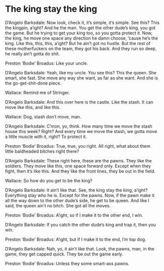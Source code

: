 # The king stay the king

D’Angelo Barksdale: Now look, check it, it’s simple, it’s simple. See this? This the kingpin, a’ight? And he the man. You get the other dude’s king, you got the game. But he trying to get your king too, so you gotta protect it. Now, the king, he move one space any direction he damn choose, ’cause he’s the king. Like this, this, this, a’ight? But he ain’t got no hustle. But the rest of these motherfuckers on the team, they got his back. And they run so deep, he really ain’t gotta do shit.

Preston ‘Bodie’ Broadus: Like your uncle.

D’Angelo Barksdale: Yeah, like my uncle. You see this? This the queen. She smart, she fast. She move any way she want, as far as she want. And she is the go-get-shit-done piece.

Wallace: Remind me of Stringer.

D’Angelo Barksdale: And this over here is the castle. Like the stash. It can move like this, and like this.

Wallace: Dog, stash don’t move, man.

D’Angelo Barksdale: C’mon, yo, think. How many time we move the stash house this week? Right? And every time we move the stash, we gotta move a little muscle with it, right? To protect it.

Preston ‘Bodie’ Broadus: True, true, you right. All right, what about them little baldheaded bitches right there?

D’Angelo Barksdale: These right here, these are the pawns. They like the soldiers. They move like this, one space forward only. Except when they fight, then it’s like this. And they like the front lines, they be out in the field.

Wallace: So how do you get to be the king?

D’Angelo Barksdale: It ain’t like that. See, the king stay the king, a’ight? Everything stay who he is. Except for the pawns. Now, if the pawn make it all the way down to the other dude’s side, he get to be queen. And like I said, the queen ain’t no bitch. She got all the moves.

Preston ‘Bodie’ Broadus: A’ight, so if I make it to the other end, I win.

D’Angelo Barksdale: If you catch the other dude’s king and trap it, then you win.

Preston ‘Bodie’ Broadus: A’ight, but if I make it to the end, I’m top dog.

D’Angelo Barksdale: Nah, yo, it ain’t like that. Look, the pawns, man, in the game, they get capped quick. They be out the game early.

Preston ‘Bodie’ Broadus: Unless they some smart-ass pawns.
